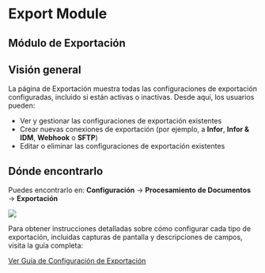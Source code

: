 # Export Module

## Módulo de Exportación

## Visión general

La página de Exportación muestra todas las configuraciones de exportación configuradas, incluido si están activas o inactivas. Desde aquí, los usuarios pueden:

* Ver y gestionar las configuraciones de exportación existentes
* Crear nuevas conexiones de exportación (por ejemplo, a **Infor**, **Infor & IDM**, **Webhook** o **SFTP**)
* Editar o eliminar las configuraciones de exportación existentes

## Dónde encontrarlo

Puedes encontrarlo en: **Configuración** → **Procesamiento de Documentos** → **Exportación**

![](https://docs.docbits.com/~gitbook/image?url=https%3A%2F%2F578966019-files.gitbook.io%2F%7E%2Ffiles%2Fv0%2Fb%2Fgitbook-x-prod.appspot.com%2Fo%2Fspaces%252FT2n2w4uDCJvv7CJ5zrdk%252Fuploads%252Fn6ldlcI2sVUEgDdWb9U4%252Fimage.png%3Falt%3Dmedia%26token%3D8368818d-c899-4bee-ad21-a631d6be5c20\&width=768\&dpr=4\&quality=100\&sign=fbfcbd0c\&sv=2)

Para obtener instrucciones detalladas sobre cómo configurar cada tipo de exportación, incluidas capturas de pantalla y descripciones de campos, visita la guía completa:

[Ver Guía de Configuración de Exportación](https://docs.docbits.com/administration-and-setup/settings/document-processing/export)
